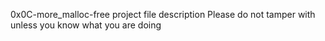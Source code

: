 0x0C-more_malloc-free
project  file description
Please do not tamper with unless you know what you are doing
